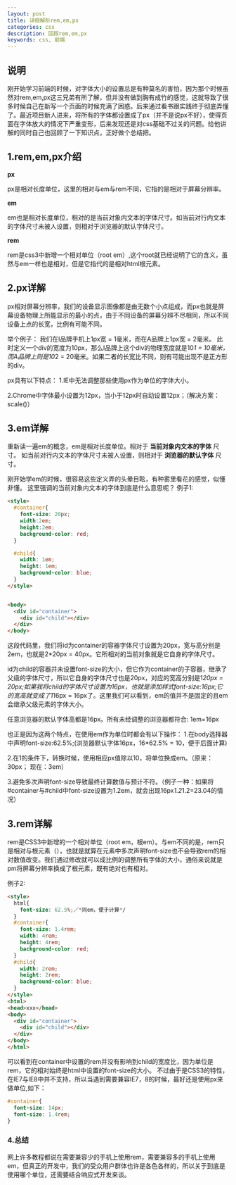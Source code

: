 ```yaml
---
layout: post
title: 详细解析rem,em,px
categories: css
description: 回顾rem,em,px
keywords: css, 前端
---
```


## 说明

刚开始学习前端的时候，对字体大小的设置总是有种莫名的害怕，因为那个时候虽然对rem,em,px这三兄弟有所了解，但并没有做到胸有成竹的感觉，这就导致了很多时候自己在新写一个页面的时候充满了困惑。后来通过看书跟实践终于彻底弄懂了。最近项目新人进来，将所有的字体都设置成了px（并不是说px不好），使得页面在字体放大的情况下严重变形，后来发现还是对css基础不过关的问题。给他讲解的同时自己也回顾了一下知识点，正好做个总结把。

## 1.rem,em,px介绍

**px**

px是相对长度单位，这里的相对与em与rem不同，它指的是相对于屏幕分辨率。

**em**

em也是相对长度单位，相对的是当前对象内文本的字体尺寸。如当前对行内文本的字体尺寸未被人设置，则相对于浏览器的默认字体尺寸。

**rem**

rem是css3中新增一个相对单位（root em）,这个root就已经说明了它的含义，虽然与em一样也是相对，但是它指代的是相对html根元素。

## 2.px详解

px相对屏幕分辨率，我们的设备显示图像都是由无数个小点组成，而px也就是屏幕设备物理上所能显示的最小的点，由于不同设备的屏幕分辨不尽相同，所以不同设备上点的长宽，比例有可能不同。

举个例子：
我们在I品牌手机上1px宽 = 1毫米，而在A品牌上1px宽 = 2毫米。
此时定义一个div的宽度为10px，那么I品牌上这个div的物理宽度就是10*1 = 10毫米，而A品牌上则是10*2 = 20毫米。如果二者的长宽比不同，则有可能出现不是正方形的div。

px具有以下特点：
1.IE中无法调整那些使用px作为单位的字体大小。

2.Chrome中字体最小设置为12px，当小于12px时自动设置12px；（解决方案：scale()）

## 3.em详解

重新读一遍em的概念，em是相对长度单位。相对于 __当前对象内文本的字体__ 尺寸。
如当前对行内文本的字体尺寸未被人设置，则相对于 __浏览器的默认字体__ 尺寸。

刚开始学em的时候，很容易这些定义弄的头晕目眩，有种雾里看花的感觉，似懂非懂。
这里强调的当前对象内文本的字体到底是什么意思呢？
例子1:
```html
<style>
  #container{
    font-size: 20px;
    width:2em;
    height:2em;
    background-color: red;
  }

  #child{
    width: 1em;
    height: 1em;
    background-color: blue;
  }
</style>


<body>
  <div id="container">
    <div id="child"></div>
  </div>
</body>
```

这段代码里，我们将id为container的容器字体尺寸设置为20px，宽与高分别是2em，也就是2*20px = 40px。它所相对的当前对象就是它自身的字体尺寸。

id为child的容器并未设置font-size的大小，但它作为container的子容器，继承了父级的字体尺寸，所以它自身的字体尺寸也是20px，对应的宽高分别是1*20px = 20px;如果我将child的字体尺寸设置为16px，也就是添加样式font-size:16px;它的宽高就变成了1*16px = 16px了。这里我们可以看到，em的值并不是固定的且em会继承父级元素的字体大小。

任意浏览器的默认字体高都是16px。所有未经调整的浏览器都符合: 1em=16px

也正是因为这两个特点，在使用em作为单位时都会有以下操作：
1.在body选择器中声明font-size:62.5%;(浏览器默认字体16px，16*62.5% = 10，便于后面计算)

2.在1的条件下，转换时候，使用相应px值除以10，将单位换成em。（原来：30px； 现在：3em）

3.避免多次声明font-size导致最终计算数值与预计不符。（例子一种：如果将#container与#child中font-size设置为1.2em，就会出现16px*1.2*1.2=23.04的情况）


## 3.rem详解
rem是CSS3中新增的一个相对单位（root em，根em）。与em不同的是，rem只是相对与根元素（<html>），也就是就算在元素中多次声明font-size也不会导致rem的相对数值改变。我们通过修改<html>就可以成比例的调整所有字体的大小，通俗来说就是pm将屏幕分辨率换成了根元素，既有绝对也有相对。

例子2:
```html
<style>
  html{
    font-size: 62.5%;／*同em，便于计算*/
  }
  #container{
    font-size: 1.4rem;
    width: 4rem;
    height: 4rem;
    background-color: red;
  }
  #child{
    width: 2rem;
    height: 2rem;
    background-color: blue;
  }
</style>
<html>
<head>xxx</head>
<body>
  <div id="container">
    <div id="child"></div>
  </div>
</body>
</html>
```

可以看到在container中设置的rem并没有影响到child的宽度比，因为单位是rem，它的相对始终是html中设置的font-size的大小。
不过由于是CSS3的特性，在IE7与IE8中并不支持，所以当遇到需要兼容IE7，8的时候，最好还是使用px来做单位,如下：

```css
#container{
  font-size: 14px;
  font-size: 1.4rem;
}
```

### 4.总结
网上许多教程都说在需要兼容少的手机上使用rem，需要兼容多的手机上使用em，但真正的开发中，我们的受众用户群体也许是各色各样的，所以关于到底是使用哪个单位，还需要结合响应式开发来谈。
